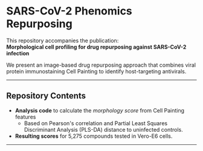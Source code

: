 # SARS-CoV-2 Phenomics Repurposing

This repository accompanies the publication:  
**Morphological cell profiling for drug repurposing against SARS-CoV-2 infection**

We present an image-based drug repurposing approach that combines viral protein immunostaining Cell Painting to identify host-targeting antivirals.

---

## Repository Contents

- **Analysis code** to calculate the *morphology score* from Cell Painting features  
  - Based on Pearson's correlation and Partial Least Squares Discriminant Analysis (PLS-DA) distance to uninfected controls.
- **Resulting scores** for 5,275 compounds tested in Vero-E6 cells.

---

